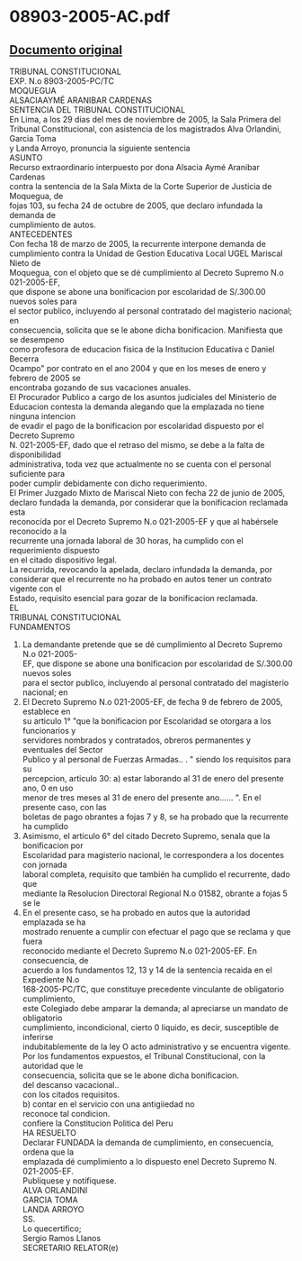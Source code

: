
08903-2005-AC.pdf
=================
  
[Documento original](https://tc.gob.pe/jurisprudencia/2006/08903-2005-AC.pdf)  
---  
TRIBUNAL CONSTITUCIONAL  
EXP. N.o 8903-2005-PC/TC  
MOQUEGUA  
ALSACIAAYMÉ ARANIBAR CARDENAS  
SENTENCIA DEL TRIBUNAL CONSTITUCIONAL  
En Lima, a los 29 dias del mes de noviembre de 2005, la Sala Primera del  
Tribunal Constitucional, con asistencia de los magistrados Alva Orlandini, Garcia Toma  
y Landa Arroyo, pronuncia la siguiente sentencia  
ASUNTO  
Recurso extraordinario interpuesto por dona Alsacia Aymé Aranibar Cardenas  
contra la sentencia de la Sala Mixta de la Corte Superior de Justicia de Moquegua, de  
fojas 103, su fecha 24 de octubre de 2005, que declaro infundada la demanda de  
cumplimiento de autos.  
ANTECEDENTES  
Con fecha 18 de marzo de 2005, la recurrente interpone demanda de  
cumplimiento contra la Unidad de Gestion Educativa Local UGEL Mariscal Nieto de  
Moquegua, con el objeto que se dé cumplimiento al Decreto Supremo N.o 021-2005-EF,  
que dispone se abone una bonificacion por escolaridad de S/.300.00 nuevos soles para  
el sector publico, incluyendo al personal contratado del magisterio nacional; en  
consecuencia, solicita que se le abone dicha bonificacion. Manifiesta que se desempeno  
como profesora de educacion fisica de la Institucion Educativa c Daniel Becerra  
Ocampo" por contrato en el ano 2004 y que en los meses de enero y febrero de 2005 se  
encontraba gozando de sus vacaciones anuales.  
El Procurador Publico a cargo de los asuntos judiciales del Ministerio de  
Educacion contesta la demanda alegando que la emplazada no tiene ninguna intencion  
de evadir el pago de la bonificacion por escolaridad dispuesto por el Decreto Supremo  
N. 021-2005-EF, dado que el retraso del mismo, se debe a la falta de disponibilidad  
administrativa, toda vez que actualmente no se cuenta con el personal suficiente para  
poder cumplir debidamente con dicho requerimiento.  
El Primer Juzgado Mixto de Mariscal Nieto con fecha 22 de junio de 2005,  
declaro fundada la demanda, por considerar que la bonificacion reclamada esta  
reconocida por el Decreto Supremo N.o 021-2005-EF y que al habérsele reconocido a la  
recurrente una jornada laboral de 30 horas, ha cumplido con el requerimiento dispuesto  
en el citado dispositivo legal.  
La recurrida, revocando la apelada, declaro infundada la demanda, por  
considerar que el recurrente no ha probado en autos tener un contrato vigente con el  
Estado, requisito esencial para gozar de la bonificacion reclamada.  
EL  
TRIBUNAL CONSTITUCIONAL  
FUNDAMENTOS  
1. La demandante pretende que se dé cumplimiento al Decreto Supremo N.o 021-2005-  
EF, que dispone se abone una bonificacion por escolaridad de S/.300.00 nuevos soles  
para el sector publico, incluyendo al personal contratado del magisterio nacional; en  
2. El Decreto Supremo N.o 021-2005-EF, de fecha 9 de febrero de 2005, establece en  
su articulo 1° "que la bonificacion por Escolaridad se otorgara a los funcionarios y  
servidores nombrados y contratados, obreros permanentes y eventuales del Sector  
Publico y al personal de Fuerzas Armadas.. . " siendo los requisitos para su  
percepcion, articulo 30: a) estar laborando al 31 de enero del presente ano, 0 en uso  
menor de tres meses al 31 de enero del presente ano...... ". En el presente caso, con las  
boletas de pago obrantes a fojas 7 y 8, se ha probado que la recurrente ha cumplido  
3. Asimismo, el articulo 6° del citado Decreto Supremo, senala que la bonificacion por  
Escolaridad para magisterio nacional, le correspondera a los docentes con jornada  
laboral completa, requisito que también ha cumplido el recurrente, dado que  
mediante la Resolucion Directoral Regional N.o 01582, obrante a fojas 5 se le  
4. En el presente caso, se ha probado en autos que la autoridad emplazada se ha  
mostrado renuente a cumplir con efectuar el pago que se reclama y que fuera  
reconocido mediante el Decreto Supremo N.o 021-2005-EF. En consecuencia, de  
acuerdo a los fundamentos 12, 13 y 14 de la sentencia recaida en el Expediente N.o  
168-2005-PC/TC, que constituye precedente vinculante de obligatorio cumplimiento,  
este Colegiado debe amparar la demanda; al apreciarse un mandato de obligatorio  
cumplimiento, incondicional, cierto 0 liquido, es decir, susceptible de inferirse  
indubitablemente de la ley O acto administrativo y se encuentra vigente.  
Por los fundamentos expuestos, el Tribunal Constitucional, con la autoridad que le  
consecuencia, solicita que se le abone dicha bonificacion.  
del descanso vacacional..  
con los citados requisitos.  
b) contar en el servicio con una antigiiedad no  
reconoce tal condicion.  
confiere la Constitucion Politica del Peru  
HA RESUELTO  
Declarar FUNDADA la demanda de cumplimiento, en consecuencia, ordena que la  
emplazada dé cumplimiento a lo dispuesto enel Decreto Supremo N. 021-2005-EF.  
Publiquese y notifiquese.  
ALVA ORLANDINI  
GARCIA TOMA  
LANDA ARROYO  
SS.  
Lo quecertifico;  
Sergio Ramos Llanos  
SECRETARIO RELATOR(e)